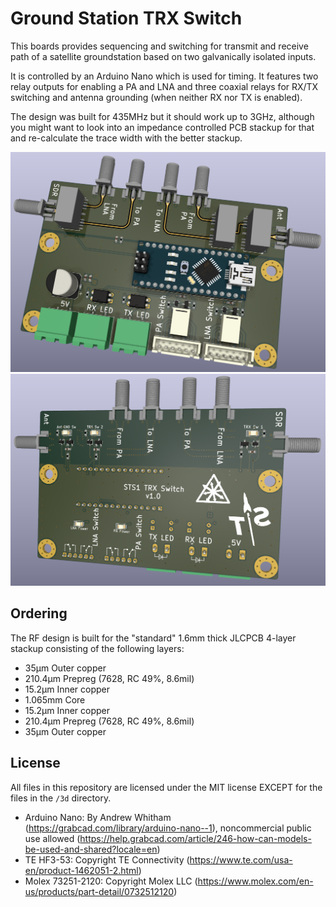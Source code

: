 # Ground Station TRX Switch

This boards provides sequencing and switching for transmit and receive path of a satellite groundstation based on two galvanically isolated inputs.

It is controlled by an Arduino Nano which is used for timing.
It features two relay outputs for enabling a PA and LNA and three coaxial relays for RX/TX switching and antenna grounding (when neither RX nor TX is enabled).

The design was built for 435MHz but it should work up to 3GHz, although you might want to look into an impedance controlled PCB stackup for that and re-calculate the trace width with the better stackup.

![v1.0 Front side 3D render](images/v1.0_front.png)
![v1.0 Back side 3D render](images/v1.0_back.png)

## Ordering

The RF design is built for the "standard" 1.6mm thick JLCPCB 4-layer stackup consisting of the following layers:
- 35µm Outer copper
- 210.4µm Prepreg (7628, RC 49%, 8.6mil)
- 15.2µm Inner copper
- 1.065mm Core
- 15.2µm Inner copper
- 210.4µm Prepreg (7628, RC 49%, 8.6mil)
- 35µm Outer copper

## License
All files in this repository are licensed under the MIT license EXCEPT for the files in the `/3d` directory.

- Arduino Nano: By Andrew Whitham (https://grabcad.com/library/arduino-nano--1), noncommercial public use allowed (https://help.grabcad.com/article/246-how-can-models-be-used-and-shared?locale=en)
- TE HF3-53: Copyright TE Connectivity (https://www.te.com/usa-en/product-1462051-2.html)
- Molex 73251-2120: Copyright Molex LLC (https://www.molex.com/en-us/products/part-detail/0732512120)
